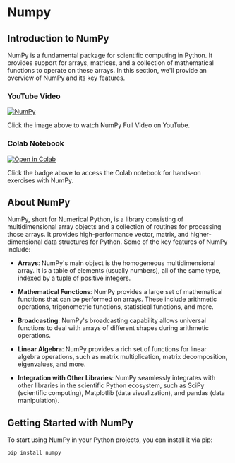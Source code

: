 # Numpy

## Introduction to NumPy

NumPy is a fundamental package for scientific computing in Python. It provides support for arrays, matrices, and a collection of mathematical functions to operate on these arrays. In this section, we'll provide an overview of NumPy and its key features.

### YouTube Video

[![NumPy](https://github.com/codenihar/ml/assets/82893577/d8c27664-7f2c-4762-acac-c6d634ecb3d5)
](https://youtu.be/LHzBHo-XZnw)

Click the image above to watch NumPy Full Video on YouTube.

### Colab Notebook

[![Open in Colab](https://colab.research.google.com/assets/colab-badge.svg)](https://colab.research.google.com/drive/10sP00m4NvdkCdnf7HmkcrwPXavvICyir?usp=sharing)

Click the badge above to access the Colab notebook for hands-on exercises with NumPy.

## About NumPy

NumPy, short for Numerical Python, is a library consisting of multidimensional array objects and a collection of routines for processing those arrays. It provides high-performance vector, matrix, and higher-dimensional data structures for Python. Some of the key features of NumPy include:

- **Arrays**: NumPy's main object is the homogeneous multidimensional array. It is a table of elements (usually numbers), all of the same type, indexed by a tuple of positive integers.

- **Mathematical Functions**: NumPy provides a large set of mathematical functions that can be performed on arrays. These include arithmetic operations, trigonometric functions, statistical functions, and more.

- **Broadcasting**: NumPy's broadcasting capability allows universal functions to deal with arrays of different shapes during arithmetic operations.

- **Linear Algebra**: NumPy provides a rich set of functions for linear algebra operations, such as matrix multiplication, matrix decomposition, eigenvalues, and more.

- **Integration with Other Libraries**: NumPy seamlessly integrates with other libraries in the scientific Python ecosystem, such as SciPy (scientific computing), Matplotlib (data visualization), and pandas (data manipulation).

## Getting Started with NumPy

To start using NumPy in your Python projects, you can install it via pip:

```bash
pip install numpy
